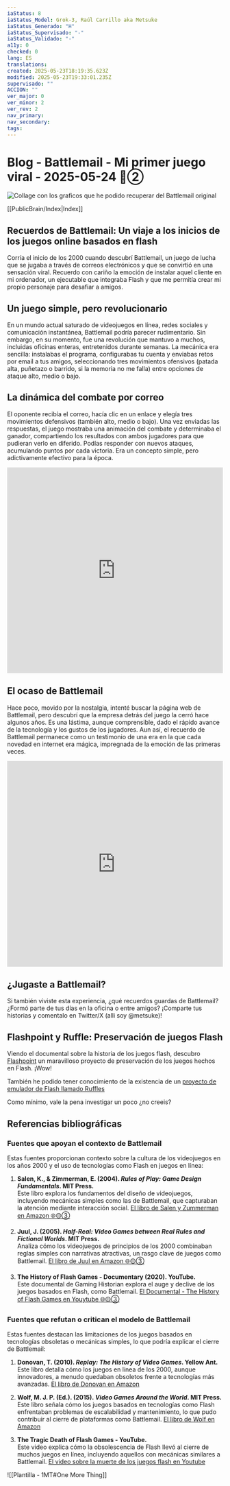 ```yaml
---
iaStatus: 8
iaStatus_Model: Grok-3, Raúl Carrillo aka Metsuke
iaStatus_Generado: "H"
iaStatus_Supervisado: "-"
iaStatus_Validado: "-"
a11y: 0
checked: 0
lang: ES
translations: 
created: 2025-05-23T18:19:35.623Z
modified: 2025-05-23T19:33:01.235Z
supervisado: ""
ACCION: ""
ver_major: 0
ver_minor: 2
ver_rev: 2
nav_primary: 
nav_secondary: 
tags:
---
```

# Blog - Battlemail - Mi primer juego viral - 2025-05-24  🔴②

![Collage con los graficos que he podido recuperar del Battlemail original](_resources/1c4273a22bc75405a7e46c9a0536f461_MD5.jpg)

[[PublicBrain/Index|Index]]

## Recuerdos de Battlemail: Un viaje a los inicios de los juegos online basados en flash

Corría el inicio de los 2000 cuando descubrí Battlemail, un juego de lucha que se jugaba a través de correos electrónicos y que se convirtió en una sensación viral. Recuerdo con cariño la emoción de instalar aquel cliente en mi ordenador, un ejecutable que integraba Flash y que me permitía crear mi propio personaje para desafiar a amigos.

## Un juego simple, pero revolucionario

En un mundo actual saturado de videojuegos en línea, redes sociales y comunicación instantánea, Battlemail podría parecer rudimentario. Sin embargo, en su momento, fue una revolución que mantuvo a muchos, incluidas oficinas enteras, entretenidos durante semanas. La mecánica era sencilla: instalabas el programa, configurabas tu cuenta y enviabas retos por email a tus amigos, seleccionando tres movimientos ofensivos (patada alta, puñetazo o barrido, si la memoria no me falla) entre opciones de ataque alto, medio o bajo.

## La dinámica del combate por correo

El oponente recibía el correo, hacía clic en un enlace y elegía tres movimientos defensivos (también alto, medio o bajo). Una vez enviadas las respuestas, el juego mostraba una animación del combate y determinaba el ganador, compartiendo los resultados con ambos jugadores para que pudieran verlo en diferido. Podías responder con nuevos ataques, acumulando puntos por cada victoria. Era un concepto simple, pero adictivamente efectivo para la época.

**<iframe width="100%" height="480" src="https://www.youtube.com/embed/n1UZE8hPqc8?si=UPwOnQY4sblz6yai" title="YouTube video player" frameborder="0" allow="accelerometer; autoplay; clipboard-write; encrypted-media; gyroscope; picture-in-picture; web-share" referrerpolicy="strict-origin-when-cross-origin" allowfullscreen></iframe>**
## El ocaso de Battlemail

Hace poco, movido por la nostalgia, intenté buscar la página web de Battlemail, pero descubrí que la empresa detrás del juego la cerró hace algunos años. Es una lástima, aunque comprensible, dado el rápido avance de la tecnología y los gustos de los jugadores. Aun así, el recuerdo de Battlemail permanece como un testimonio de una era en la que cada novedad en internet era mágica, impregnada de la emoción de las primeras veces.

**<iframe width="100%" height="480" src="https://www.youtube.com/embed/_AJ24raqBmU?si=VrqaQk72sYwLIgbh" title="YouTube video player" frameborder="0" allow="accelerometer; autoplay; clipboard-write; encrypted-media; gyroscope; picture-in-picture; web-share" referrerpolicy="strict-origin-when-cross-origin" allowfullscreen></iframe>**
## ¿Jugaste a Battlemail?

Si también viviste esta experiencia, ¿qué recuerdos guardas de Battlemail? ¿Formó parte de tus días en la oficina o entre amigos? ¡Comparte tus historias y comentalo en Twitter/X (alli soy @metsuke)!

## Flashpoint y Ruffle: Preservación de juegos Flash

Viendo el documental sobre la historia de los juegos flash, descubro [Flashpoint](https://flashpointarchive.org) un maravilloso proyecto de preservación de los juegos hechos en Flash. ¡Wow!

También he podido tener conocimiento de la existencia de un [proyecto de emulador de Flash llamado Ruffles](https://ruffle.rs/)

Como mínimo, vale la pena investigar un poco ¿no creeis?
## Referencias bibliográficas

### Fuentes que apoyan el contexto de Battlemail

Estas fuentes proporcionan contexto sobre la cultura de los videojuegos en los años 2000 y el uso de tecnologías como Flash en juegos en línea:

1. **Salen, K., & Zimmerman, E. (2004). _Rules of Play: Game Design Fundamentals_. MIT Press.**  
    Este libro explora los fundamentos del diseño de videojuegos, incluyendo mecánicas simples como las de Battlemail, que capturaban la atención mediante interacción social. [El libro de Salen y Zummerman en Amazon 🌐🟡③](https://www.amazon.es/Rules-Play-Design-Fundamentals-Press/dp/0262240459/ref=sr_1_1?__mk_es_ES=%C3%85M%C3%85%C5%BD%C3%95%C3%91&dib=eyJ2IjoiMSJ9.fFpLlOjETVNPEnH1fABWEw.MELVsfeIs8vZvl_drHIW9X0Io79vnPyNPm69CiQeN2s&dib_tag=se&keywords=_Rules+of+Play%3A+Game+Design+Fundamentals_.+MIT+Press&qid=1748025537&sr=8-1&ufe=app_do%3Aamzn1.fos.5e544547-1f8e-4072-8c08-ed563e39fc7d)
    
2. **Juul, J. (2005). _Half-Real: Video Games between Real Rules and Fictional Worlds_. MIT Press.**  
    Analiza cómo los videojuegos de principios de los 2000 combinaban reglas simples con narrativas atractivas, un rasgo clave de juegos como Battlemail. [El libro de Juul en Amazon 🌐🟡③](https://www.amazon.es/Half-Real-MIT-Press-Jesper-Juul/dp/0262516519/ref=tmm_pap_swatch_0?_encoding=UTF8&dib_tag=se&dib=eyJ2IjoiMSJ9.xdzU9pg4t7MulL5DKCCshw.fYHFR1T9PnaPPZAYcLIsecUH8jiPI2k2liV098hliMk&qid=1748026015&sr=8-1)
    
3. **The History of Flash Games - Documentary (2020). YouTube.**  
    Este documental de Gaming Historian explora el auge y declive de los juegos basados en Flash, como Battlemail. [El Documental - The History of Flash Games en Youytube 🌐🟡③](https://www.youtube.com/watch?v=n1UZE8hPqc8)
    
### Fuentes que refutan o critican el modelo de Battlemail

Estas fuentes destacan las limitaciones de los juegos basados en tecnologías obsoletas o mecánicas simples, lo que podría explicar el cierre de Battlemail:

1. **Donovan, T. (2010). _Replay: The History of Video Games_. Yellow Ant.**  
    Este libro detalla cómo los juegos en línea de los 2000, aunque innovadores, a menudo quedaban obsoletos frente a tecnologías más avanzadas. [El libro de Donovan en Amazon](https://www.amazon.es/Replay-History-Video-Tristan-Donovan/dp/0956507204/ref=sr_1_1?__mk_es_ES=ÅMÅŽÕÑ&crid=8X7C1TO6HT1G&dib=eyJ2IjoiMSJ9.30TP1FQ5bXJOkELeYzlRRQ.UI7IUSKit4Jvp3xgVn2CDi-Ja0-DRPCxiwOO0q-rORw&dib_tag=se&keywords=_Replay%3A+The+History+of+Video+Games_.+Yellow+Ant&qid=1748028478&sprefix=_replay+the+history+of+video+games_.+yellow+ant%2Caps%2C253&sr=8-1)
    
2. **Wolf, M. J. P. (Ed.). (2015). _Video Games Around the World_. MIT Press.**  
    Este libro señala cómo los juegos basados en tecnologías como Flash enfrentaban problemas de escalabilidad y mantenimiento, lo que pudo contribuir al cierre de plataformas como Battlemail. [El libro de Wolf en Amazon](https://www.amazon.es/Video-Games-Around-World-Press/dp/0262527162/ref=sr_1_1?__mk_es_ES=ÅMÅŽÕÑ&crid=3QLAHF9X7QZT9&dib=eyJ2IjoiMSJ9.LMpFqBsSMi3G_jp4Y-MpYQ.g66SjQs7BmaTI9Dty6JGUT3oNl819XZAqmGSscC6JbY&dib_tag=se&keywords=_Video+Games+Around+the+World_.+MIT+Press.**&qid=1748028550&sprefix=_video+games+around+the+world_.+mit+press+%2Caps%2C299&sr=8-1)
    
3. **The Tragic Death of Flash Games - YouTube.**  
    Este video explica cómo la obsolescencia de Flash llevó al cierre de muchos juegos en línea, incluyendo aquellos con mecánicas similares a Battlemail. [El video sobre la muerte de los juegos flash en Youtube](https://www.youtube.com/watch?v=_AJ24raqBmU)


![[Plantilla - 1MT#One More Thing]]